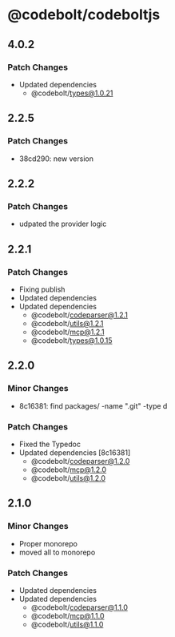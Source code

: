 # @codebolt/codeboltjs

## 4.0.2

### Patch Changes

- Updated dependencies
  - @codebolt/types@1.0.21

## 2.2.5

### Patch Changes

- 38cd290: new version

## 2.2.2

### Patch Changes

- udpated the provider logic

## 2.2.1

### Patch Changes

- Fixing publish
- Updated dependencies
- Updated dependencies
  - @codebolt/codeparser@1.2.1
  - @codebolt/utils@1.2.1
  - @codebolt/mcp@1.2.1
  - @codebolt/types@1.0.15

## 2.2.0

### Minor Changes

- 8c16381: find packages/ -name ".git" -type d

### Patch Changes

- Fixed the Typedoc
- Updated dependencies [8c16381]
  - @codebolt/codeparser@1.2.0
  - @codebolt/mcp@1.2.0
  - @codebolt/utils@1.2.0

## 2.1.0

### Minor Changes

- Proper monorepo
- moved all to monorepo

### Patch Changes

- Updated dependencies
- Updated dependencies
  - @codebolt/codeparser@1.1.0
  - @codebolt/mcp@1.1.0
  - @codebolt/utils@1.1.0
